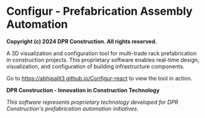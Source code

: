 # Configur - Prefabrication Assembly Automation

**Copyright (c) 2024 DPR Construction. All rights reserved.**

A 3D visualization and configuration tool for multi-trade rack prefabrication in construction projects. This proprietary software enables real-time design, visualization, and configuration of building infrastructure components.

Go to https://abhipalit3.github.io/Configur-react to view the tool in action. 

**DPR Construction - Innovation in Construction Technology**

*This software represents proprietary technology developed for DPR Construction's prefabrication automation initiatives.*
